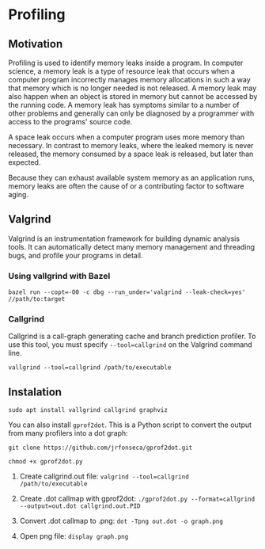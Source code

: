 # Profiling

## **Motivation**

Profiling is used to identify memory leaks inside a program. In computer science, a memory leak is a type of resource leak that occurs when a computer program incorrectly manages memory allocations in such a way that memory which is no longer needed is not released. A memory leak may also happen when an object is stored in memory but cannot be accessed by the running code. A memory leak has symptoms similar to a number of other problems and generally can only be diagnosed by a programmer with access to the programs' source code.

A space leak occurs when a computer program uses more memory than necessary. In contrast to memory leaks, where the leaked memory is never released, the memory consumed by a space leak is released, but later than expected.

Because they can exhaust available system memory as an application runs, memory leaks are often the cause of or a contributing factor to software aging.

## **Valgrind**

Valgrind is an instrumentation framework for building dynamic analysis tools. It can automatically detect many memory management and threading bugs, and profile your programs in detail.

### **Using vallgrind with Bazel**

`bazel run --copt=-O0 -c dbg --run_under='valgrind --leak-check=yes' //path/to:target`

### **Callgrind**

Callgrind is a call-graph generating cache and branch prediction profiler.
To use this tool, you must specify `--tool=callgrind` on the Valgrind command line.

`vallgrind --tool=callgrind /path/to/executable`

## **Instalation**

`sudo apt install vallgrind callgrind graphviz`

You can also install `gprof2dot`. This is a Python script to convert the output from many profilers into a dot graph:

`git clone https://github.com/jrfonseca/gprof2dot.git`

`chmod +x gprof2dot.py`

1. Create callgrind.out file:
`valgrind --tool=callgrind /path/to/executable`

2. Create .dot callmap with gprof2dot:
`./gprof2dot.py --format=callgrind --output=out.dot callgrind.out.PID`

3. Convert .dot callmap to .png:
`dot -Tpng out.dot -o graph.png`

4. Open png file:
`display graph.png`
